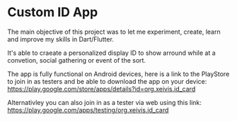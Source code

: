 # Custom ID App

The main objective of this project was to let me experiment, create, learn and improve my skills in Dart/Flutter.

It's able to craeate a personalized display ID to show arround while at a convetion, social gathering or event of the sort.

The app is fully functional on Android devices, here is a link to the PlayStore to join in as testers and be able to download the app on your device:
https://play.google.com/store/apps/details?id=org.xeivis.id_card

Alternativley you can also join in as a tester via web using this link:
https://play.google.com/apps/testing/org.xeivis.id_card
